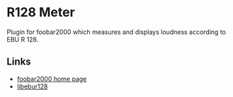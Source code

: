 R128 Meter
==========

Plugin for foobar2000 which measures and displays loudness according to EBU R 128.

Links
-----

* [foobar2000 home page](http://www.foobar2000.org/)
* [libebur128](https://github.com/jiixyj/libebur128)
